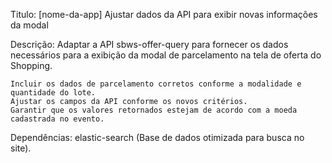 Titulo:
[nome-da-app] Ajustar dados da API para exibir novas informações da modal

Descrição:
    Adaptar a API sbws-offer-query para fornecer os dados necessários para a exibição da modal de parcelamento na tela de oferta do Shopping.

    Incluir os dados de parcelamento corretos conforme a modalidade e quantidade do lote.
    Ajustar os campos da API conforme os novos critérios.
    Garantir que os valores retornados estejam de acordo com a moeda cadastrada no evento.

Dependências:
    elastic-search (Base de dados otimizada para busca no site).